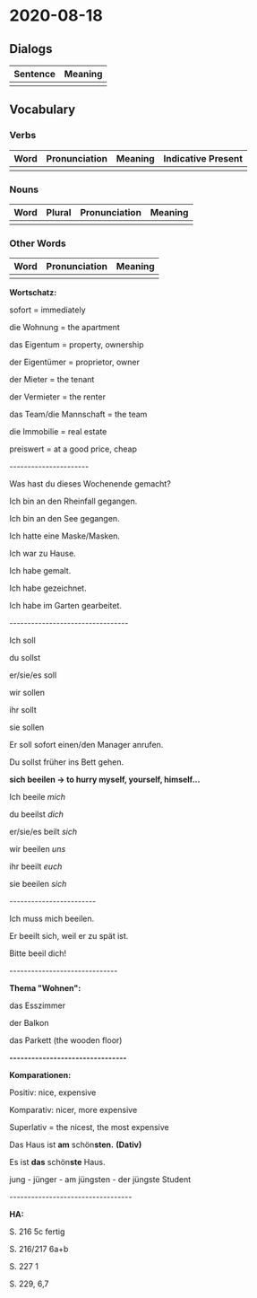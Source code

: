 # 2020-08-18

## Dialogs

| Sentence | Meaning |
| -------- | ------- |
|          |         |

## Vocabulary

### Verbs

| Word | Pronunciation | Meaning | Indicative Present |
| ---- | ------------- | ------- | ------------------ |
|      |               |         |                    |

### Nouns

| Word | Plural | Pronunciation | Meaning |
| ---- | ------ | ------------- | ------- |
|      |        |               |         |

### Other Words

| Word | Pronunciation | Meaning |
| ---- | ------------- | ------- |
|      |               |         |

**Wortschatz:**

sofort = immediately

die Wohnung = the apartment

das Eigentum = property, ownership

der Eigentümer = proprietor, owner

der Mieter = the tenant

der Vermieter = the renter

das Team/die Mannschaft = the team

die Immobilie = real estate

preiswert = at a good price, cheap

\----------------------

Was hast du dieses Wochenende gemacht?

Ich bin an den Rheinfall gegangen.

Ich bin an den See gegangen.

Ich hatte eine Maske/Masken.

Ich war zu Hause.

Ich habe gemalt.

Ich habe gezeichnet.

Ich habe im Garten gearbeitet.

\---------------------------------

Ich soll

du sollst

er/sie/es soll 

wir sollen

ihr sollt

sie sollen

Er soll sofort einen/den Manager anrufen.

Du sollst früher ins Bett gehen.

**sich beeilen -> to hurry myself, yourself, himself...**

Ich beeile *mich*

du beeilst *dich*

er/sie/es beilt *sich*

wir beeilen *uns*

ihr beeilt *euch*

sie beeilen *sich*

\------------------------

Ich muss mich beeilen.

Er beeilt sich, weil er zu spät ist.

Bitte beeil dich!

\------------------------------

**Thema "Wohnen":**

das Esszimmer

der Balkon

das Parkett (the wooden floor)

**--------------------------------**

**Komparationen:**

Positiv: nice, expensive

Komparativ: nicer, more expensive

Superlativ = the nicest, the most expensive

Das Haus ist **am** schön**sten.** **(Dativ)**

Es ist **das** schön**ste** Haus.

jung - jünger - am jüngsten - der jüngste Student

\----------------------------------

**HA:**

S. 216 5c fertig

S. 216/217 6a+b

S. 227 1

S. 229, 6,7

